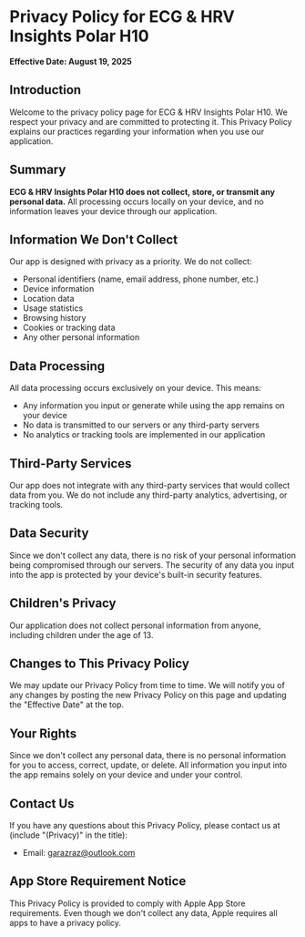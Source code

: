 # Privacy Policy for ECG & HRV Insights Polar H10

**Effective Date: August 19, 2025**

## Introduction

Welcome to the privacy policy page for ECG & HRV Insights Polar H10. We respect your privacy and are committed to protecting it. This Privacy Policy explains our practices regarding your information when you use our application.

## Summary

**ECG & HRV Insights Polar H10 does not collect, store, or transmit any personal data.** All processing occurs locally on your device, and no information leaves your device through our application.

## Information We Don't Collect

Our app is designed with privacy as a priority. We do not collect:

- Personal identifiers (name, email address, phone number, etc.)
- Device information
- Location data
- Usage statistics
- Browsing history
- Cookies or tracking data
- Any other personal information

## Data Processing

All data processing occurs exclusively on your device. This means:

- Any information you input or generate while using the app remains on your device
- No data is transmitted to our servers or any third-party servers
- No analytics or tracking tools are implemented in our application

## Third-Party Services

Our app does not integrate with any third-party services that would collect data from you. We do not include any third-party analytics, advertising, or tracking tools.

## Data Security

Since we don't collect any data, there is no risk of your personal information being compromised through our servers. The security of any data you input into the app is protected by your device's built-in security features.

## Children's Privacy

Our application does not collect personal information from anyone, including children under the age of 13.

## Changes to This Privacy Policy

We may update our Privacy Policy from time to time. We will notify you of any changes by posting the new Privacy Policy on this page and updating the "Effective Date" at the top.

## Your Rights

Since we don't collect any personal data, there is no personal information for you to access, correct, update, or delete. All information you input into the app remains solely on your device and under your control.

## Contact Us

If you have any questions about this Privacy Policy, please contact us at (include "(Privacy)" in the title):

- Email: garazraz@outlook.com

## App Store Requirement Notice

This Privacy Policy is provided to comply with Apple App Store requirements. Even though we don't collect any data, Apple requires all apps to have a privacy policy.

